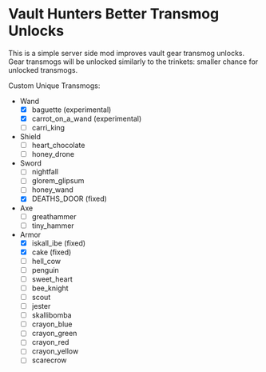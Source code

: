 # Vault Hunters Better Transmog Unlocks

This is a simple server side mod improves vault gear transmog unlocks. 
Gear transmogs will be unlocked similarly to the trinkets: smaller chance for unlocked transmogs.

Custom Unique Transmogs:
- Wand
  - [x] baguette (experimental)
  - [x] carrot_on_a_wand (experimental)
  - [ ] carri_king
- Shield
  - [ ] heart_chocolate
  - [ ] honey_drone
- Sword
  - [ ] nightfall
  - [ ] glorem_glipsum 
  - [ ] honey_wand
  - [x] DEATHS_DOOR (fixed)
- Axe
  - [ ] greathammer 
  - [ ] tiny_hammer 
- Armor
  - [x] iskall_ibe (fixed)
  - [x] cake (fixed)
  - [ ] hell_cow
  - [ ] penguin
  - [ ] sweet_heart
  - [ ] bee_knight 
  - [ ] scout 
  - [ ] jester
  - [ ] skallibomba
  - [ ] crayon_blue
  - [ ] crayon_green
  - [ ] crayon_red
  - [ ] crayon_yellow 
  - [ ] scarecrow